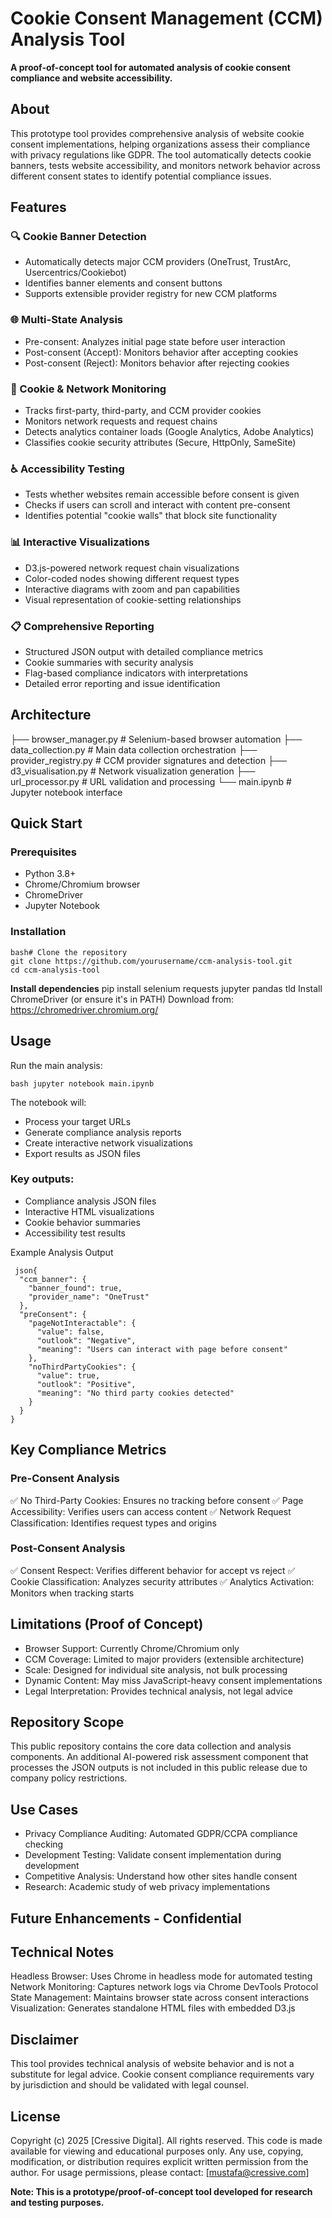 # Cookie Consent Management (CCM) Analysis Tool
**A proof-of-concept tool for automated analysis of cookie consent compliance and website accessibility.**
## About
This prototype tool provides comprehensive analysis of website cookie consent implementations, helping organizations assess their compliance with privacy regulations like GDPR. The tool automatically detects cookie banners, tests website accessibility, and monitors network behavior across different consent states to identify potential compliance issues.
## Features
### 🔍 Cookie Banner Detection

- Automatically detects major CCM providers (OneTrust, TrustArc, Usercentrics/Cookiebot)
- Identifies banner elements and consent buttons
- Supports extensible provider registry for new CCM platforms

### 🌐 Multi-State Analysis

- Pre-consent: Analyzes initial page state before user interaction
- Post-consent (Accept): Monitors behavior after accepting cookies
- Post-consent (Reject): Monitors behavior after rejecting cookies

### 🍪 Cookie & Network Monitoring

- Tracks first-party, third-party, and CCM provider cookies
- Monitors network requests and request chains
- Detects analytics container loads (Google Analytics, Adobe Analytics)
- Classifies cookie security attributes (Secure, HttpOnly, SameSite)

### ♿ Accessibility Testing

- Tests whether websites remain accessible before consent is given
- Checks if users can scroll and interact with content pre-consent
- Identifies potential "cookie walls" that block site functionality

### 📊 Interactive Visualizations

- D3.js-powered network request chain visualizations
- Color-coded nodes showing different request types
- Interactive diagrams with zoom and pan capabilities
- Visual representation of cookie-setting relationships

### 📋 Comprehensive Reporting

- Structured JSON output with detailed compliance metrics
- Cookie summaries with security analysis
- Flag-based compliance indicators with interpretations
- Detailed error reporting and issue identification

## Architecture
├── browser_manager.py      # Selenium-based browser automation
├── data_collection.py      # Main data collection orchestration
├── provider_registry.py    # CCM provider signatures and detection
├── d3_visualisation.py     # Network visualization generation
├── url_processor.py        # URL validation and processing
└── main.ipynb             # Jupyter notebook interface

## Quick Start
### Prerequisites
- Python 3.8+
- Chrome/Chromium browser
- ChromeDriver
- Jupyter Notebook

### Installation
```
bash# Clone the repository
git clone https://github.com/yourusername/ccm-analysis-tool.git
cd ccm-analysis-tool
```

**Install dependencies**
pip install selenium requests jupyter pandas tld
Install ChromeDriver (or ensure it's in PATH)
Download from: https://chromedriver.chromium.org/

## Usage
Run the main analysis:
```
bash jupyter notebook main.ipynb
```
The notebook will:

- Process your target URLs
- Generate compliance analysis reports
- Create interactive network visualizations
- Export results as JSON files

### Key outputs:

- Compliance analysis JSON files
- Interactive HTML visualizations
- Cookie behavior summaries
- Accessibility test results

Example Analysis Output
```
 json{
  "ccm_banner": {
    "banner_found": true,
    "provider_name": "OneTrust"
  },
  "preConsent": {
    "pageNotInteractable": {
      "value": false,
      "outlook": "Negative",
      "meaning": "Users can interact with page before consent"
    },
    "noThirdPartyCookies": {
      "value": true,
      "outlook": "Positive", 
      "meaning": "No third party cookies detected"
    }
  }
}
```

## Key Compliance Metrics
### Pre-Consent Analysis

✅ No Third-Party Cookies: Ensures no tracking before consent
✅ Page Accessibility: Verifies users can access content
✅ Network Request Classification: Identifies request types and origins

### Post-Consent Analysis

✅ Consent Respect: Verifies different behavior for accept vs reject
✅ Cookie Classification: Analyzes security attributes
✅ Analytics Activation: Monitors when tracking starts

## Limitations (Proof of Concept)

- Browser Support: Currently Chrome/Chromium only
- CCM Coverage: Limited to major providers (extensible architecture)
- Scale: Designed for individual site analysis, not bulk processing
- Dynamic Content: May miss JavaScript-heavy consent implementations
- Legal Interpretation: Provides technical analysis, not legal advice

## Repository Scope
This public repository contains the core data collection and analysis components. An additional AI-powered risk assessment component that processes the JSON outputs is not included in this public release due to company policy restrictions.

## Use Cases

- Privacy Compliance Auditing: Automated GDPR/CCPA compliance checking
- Development Testing: Validate consent implementation during development
- Competitive Analysis: Understand how other sites handle consent
- Research: Academic study of web privacy implementations

## Future Enhancements - Confidential

## Technical Notes

Headless Browser: Uses Chrome in headless mode for automated testing
Network Monitoring: Captures network logs via Chrome DevTools Protocol
State Management: Maintains browser state across consent interactions
Visualization: Generates standalone HTML files with embedded D3.js

## Disclaimer
This tool provides technical analysis of website behavior and is not a substitute for legal advice. Cookie consent compliance requirements vary by jurisdiction and should be validated with legal counsel.

## License
Copyright (c) 2025 [Cressive Digital]. All rights reserved.
This code is made available for viewing and educational purposes only. Any use, copying, modification, or distribution requires explicit written permission from the author.
For usage permissions, please contact: [mustafa@cressive.com]

**Note: This is a prototype/proof-of-concept tool developed for research and testing purposes.**
